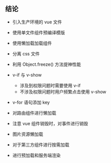 ## 结论

-   引入生产环境的 vue 文件

-   使用单文件组件预编译模版

-   使用懒加载加载组件

-   分离 css 文件

-   利用 Object.freeze() 方法提神性能

-   v-if 与 v-show

    -   涉及到权限问题时需要使用 v-if
    -   不涉及权限问题时用户频繁点击使用 v-show

-   v-for 语句添加 key

-   对路由组件进行懒加载

-   注意 vue 组件销毁时，对事件进行销毁

-   图片资源懒加载

-   对于第三方组件进行按需加载

-   进行预加载和服务端渲染
